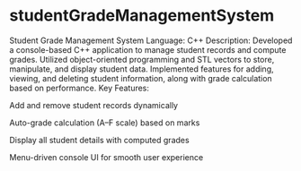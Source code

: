 # studentGradeManagementSystem
Student Grade Management System
Language: C++
Description: Developed a console-based C++ application to manage student records and compute grades. Utilized object-oriented programming and STL vectors to store, manipulate, and display student data. Implemented features for adding, viewing, and deleting student information, along with grade calculation based on performance.
Key Features:

Add and remove student records dynamically

Auto-grade calculation (A–F scale) based on marks

Display all student details with computed grades

Menu-driven console UI for smooth user experience
